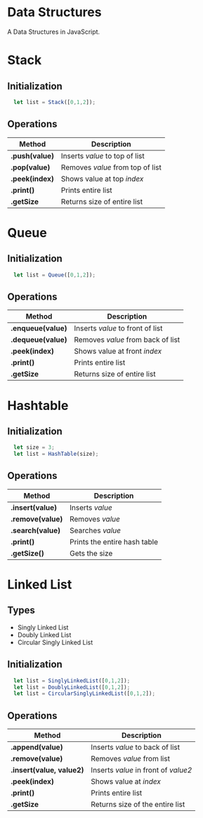 # Data Structures
A Data Structures in JavaScript.<br>

# Stack
## Initialization
```javascript
  let list = Stack([0,1,2]);
```
## Operations
| Method    | Description      |
| -------- | --------------|
| **.push(value)**   | Inserts _value_ to top of list |
| **.pop(value)**   | Removes _value_ from top of list |
| **.peek(index)**   | Shows value at top _index_ |
| **.print()**   | Prints entire list |
| **.getSize**   | Returns size of entire list|

# Queue
## Initialization
```javascript
  let list = Queue([0,1,2]);
```
## Operations
| Method    | Description      |
| -------- | --------------|
| **.enqueue(value)**   | Inserts _value_ to front of list |
| **.dequeue(value)**   | Removes _value_ from back of list |
| **.peek(index)**   | Shows value at front _index_ |
| **.print()**   | Prints entire list |
| **.getSize**   | Returns size of entire list|

# Hashtable
## Initialization
```javascript
  let size = 3;
  let list = HashTable(size);
```
## Operations
| Method    | Description      |
| -------- | --------------|
| **.insert(value)**   | Inserts _value_ |
| **.remove(value)**   | Removes _value_ |
| **.search(value)**   | Searches _value_ |
| **.print()**   | Prints the entire hash table |
| **.getSize()**   | Gets the size|

# Linked List
## Types
* Singly Linked List
* Doubly Linked List
* Circular Singly Linked List
## Initialization
```javascript
  let list = SinglyLinkedList([0,1,2]);
  let list = DoublyLinkedList([0,1,2]);
  let list = CircularSinglyLinkedList([0,1,2]);
```
## Operations
| Method    | Description      |
| -------- | --------------|
| **.append(value)**   | Inserts _value_ to back of list |
| **.remove(value)**   | Removes _value_ from list |
| **.insert(value, value2)**   | Inserts _value_ in front of _value2_ |
| **.peek(index)**   | Shows value at _index_ |
| **.print()**   | Prints entire list |
| **.getSize**   | Returns size of the entire list|

